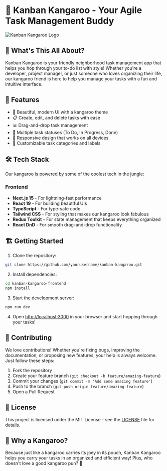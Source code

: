 # 🦘 Kanban Kangaroo - Your Agile Task Management Buddy

![Kanban Kangaroo Logo](kanban-kangaroo-frontend/public/logo.png)

## 🎯 What's This All About?

Kanban Kangaroo is your friendly neighborhood task management app that helps you hop through your to-do list with style! Whether you're a developer, project manager, or just someone who loves organizing their life, our kangaroo friend is here to help you manage your tasks with a fun and intuitive interface.

## 🚀 Features

- 🎨 Beautiful, modern UI with a kangaroo theme
- 📋 Create, edit, and delete tasks with ease
- 📊 Drag-and-drop task management
- 🎯 Multiple task statuses (To Do, In Progress, Done)
- 📱 Responsive design that works on all devices
- 🌈 Customizable task categories and labels

## 🛠️ Tech Stack

Our kangaroo is powered by some of the coolest tech in the jungle:

### Frontend

- **Next.js 15** - For lightning-fast performance
- **React 19** - For building beautiful UIs
- **TypeScript** - For type-safe code
- **Tailwind CSS** - For styling that makes our kangaroo look fabulous
- **Redux Toolkit** - For state management that keeps everything organized
- **React DnD** - For smooth drag-and-drop functionality

## 🏗️ Getting Started

1. Clone the repository:

```bash
git clone https://github.com/yourusername/kanban-kangaroo.git
```

2. Install dependencies:

```bash
cd kanban-kangaroo-frontend
npm install
```

3. Start the development server:

```bash
npm run dev
```

4. Open [http://localhost:3000](http://localhost:3000) in your browser and start hopping through your tasks!

## 🤝 Contributing

We love contributions! Whether you're fixing bugs, improving the documentation, or proposing new features, your help is always welcome. Just follow these steps:

1. Fork the repository
2. Create your feature branch (`git checkout -b feature/amazing-feature`)
3. Commit your changes (`git commit -m 'Add some amazing feature'`)
4. Push to the branch (`git push origin feature/amazing-feature`)
5. Open a Pull Request

## 📝 License

This project is licensed under the MIT License - see the [LICENSE](LICENSE) file for details.

## 🦘 Why a Kangaroo?

Because just like a kangaroo carries its joey in its pouch, Kanban Kangaroo helps you carry your tasks in an organized and efficient way! Plus, who doesn't love a good kangaroo pun? 🦘
